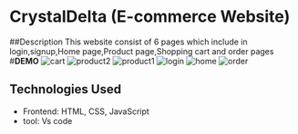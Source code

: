 # CrystalDelta (E-commerce Website)
##Description
This website consist of 6 pages which include in login,signup,Home page,Product page,Shopping cart and order pages
#**DEMO**
![cart](https://github.com/sk052002/ecommerce/assets/110295144/91b428c3-a09c-43ab-894c-67224e062c72)
![product2](https://github.com/sk052002/ecommerce/assets/110295144/69d5e335-09e5-4901-a180-ccb0b6f40820)
![product1](https://github.com/sk052002/ecommerce/assets/110295144/1baf6430-d5c9-4d9e-87ef-cf5967f4d94f)
![login](https://github.com/sk052002/ecommerce/assets/110295144/323d3199-15ba-4a50-be41-48b4187b14cb)
![home](https://github.com/sk052002/ecommerce/assets/110295144/852e445e-194b-477a-b82b-494798519c31)
![order](https://github.com/sk052002/ecommerce/assets/110295144/7d2ae016-7146-403a-a0af-2002bdc2a2cd)
## Technologies Used
- Frontend: HTML, CSS, JavaScript
- tool: Vs code

